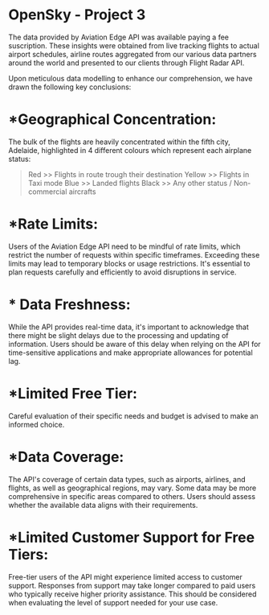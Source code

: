 # OpenSky - Project 3

The data provided by Aviation Edge API was available paying a fee suscription. These insights were obtained from live tracking flights to actual airport schedules, airline routes aggregated from our various data partners around the world and presented to our clients through Flight Radar API.

Upon meticulous data modelling to enhance our comprehension, we have drawn the following key conclusions:

# *Geographical Concentration: 
The bulk of the flights are heavily concentrated within the fifth city, Adelaide, highlighted in 4 different colours which represent each airplane status:
>Red >> Flights in route trough their destination
>Yellow >> Flights in Taxi mode
>Blue >> Landed flights
>Black >> Any other status / Non-commercial aircrafts
# *Rate Limits: 
Users of the Aviation Edge API need to be mindful of rate limits, which restrict the number of requests within specific timeframes. Exceeding these limits may lead to temporary blocks or usage restrictions. It's essential to plan requests carefully and efficiently to avoid disruptions in service.
# * Data Freshness: 
While the API provides real-time data, it's important to acknowledge that there might be slight delays due to the processing and updating of information. Users should be aware of this delay when relying on the API for time-sensitive applications and make appropriate allowances for potential lag.
# *Limited Free Tier: 
Careful evaluation of their specific needs and budget is advised to make an informed choice.
# *Data Coverage: 
The API's coverage of certain data types, such as airports, airlines, and flights, as well as geographical regions, may vary. Some data may be more comprehensive in specific areas compared to others. Users should assess whether the available data aligns with their requirements.
# *Limited Customer Support for Free Tiers: 
Free-tier users of the API might experience limited access to customer support. Responses from support may take longer compared to paid users who typically receive higher priority assistance. This should be considered when evaluating the level of support needed for your use case.
